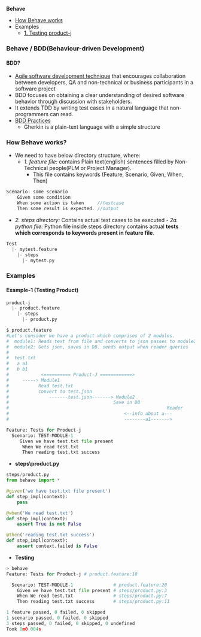 **Behave**
- [How Behave works](#h)
- Examples
  - [1. Testing product-j](#e1)

### Behave / BDD(Behaviour-driven Development)
#### BDD?
- [Agile software development technique](System-Design/Concepts/Scrum/README.md#ag) that encourages collaboration between developers, QA and non-technical or business participants in a software project
- BDD focuses on obtaining a clear understanding of desired software behavior through discussion with stakeholders.
- It extends TDD by writing test cases in a natural language that non-programmers can read. 
- [BDD Practices](https://cucumber.io/docs/gherkin/)
  - Gherkin is a plain-text language with a simple structure

<a name=h></a>
### How Behave works?
- We need to have below directory structure, where:
  - _1. feature file:_ contains Plain text(english) sentences filled by Non-Technical people(PLM or Project Manager).
    -  This file contains keywords (Feature, Scenario, Given, When, Then)
```c
Scenario: some scenario
    Given some condition          
    When some action is taken     //testcase
    Then some result is expected. //output
```
  -  _2. steps directory:_ Contains actual test cases to be executed
    -  _2a. python file:_ Python file inside steps directory contains actual **tests which corresponds to keywords present in feature file**.
```c
Test
  |- mytest.feature
    |- steps
      |- mytest.py
```

### Examples
<a name=e1></a>
#### Example-1 (Testing Product)
```py
product-j
  |- product.feature
    |- steps
      |- product.py

$ product.feature
#Let's consider we have a product which comprises of 2 modules.
#  module1: Reads text from file and converts to json passes to module2.
#  module2: Gets json, saves in DB. sends output when reader queries
#
#  test.txt
#   a a1
#   b b1
#            <========== Product-J ============> 
#     -----> Module1
#           Read test.txt
#           convert to test.json
#               -------test.json-------> Module2
#                                       Save in DB
#                                                           Reader
#                                           <--info about a---
#                                           --------a1------->

Feature: Tests for Product-j
  Scenario: TEST-MODULE-1
     Given we have test.txt file present
      When We read test.txt
      Then reading test.txt success
```
- **steps\product.py**
```py
steps/product.py
from behave import *

@given('we have test.txt file present')
def step_impl(context):
    pass

@when('We read test.txt')
def step_impl(context):
    assert True is not False

@then('reading test.txt success')
def step_impl(context):
    assert context.failed is False
```
- **Testing**
```py
> behave
Feature: Tests for Product-j # product.feature:18

  Scenario: TEST-MODULE-1               # product.feature:20 
    Given we have test.txt file present # steps/product.py:3 
    When We read test.txt               # steps/product.py:7 
    Then reading test.txt success       # steps/product.py:11

1 feature passed, 0 failed, 0 skipped
1 scenario passed, 0 failed, 0 skipped
3 steps passed, 0 failed, 0 skipped, 0 undefined
Took 0m0.004s
```
